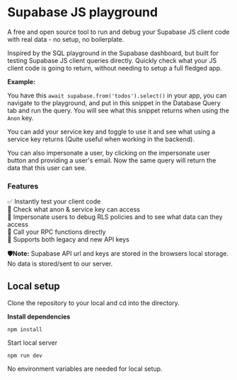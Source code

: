# Supabase JS playground

A free and open source tool to run and debug your Supabase JS client code with real data - no setup, no boilerplate.

Inspired by the SQL playground in the Supabase dashboard, but built for testing Supabase JS client queries directly. Quickly check what your JS client code is going to return, without needing to setup a full fledged app.

**Example:**

You have this `await supabase.from('todos').select()` in your app, you can navigate to the playground, and put in this snippet in the Database Query tab and run the query. You will see what this snippet returns when using the `Anon` key. 

You can add your service key and toggle to use it and see what using a service key returns (Quite useful when working in the backend). 

You can also impersonate a user, by clicking on the impersonate user button and providing a user's email. Now the same query will return the data that this user can see.

### Features

✅ Instantly test your client code <br/>
🔐 Check what anon & service key can access <br/>
👤 Impersonate users to debug RLS policies and to see what data can they access <br/>
🧠 Call your RPC functions directly <br/>
🔑 Supports both legacy and new API keys <br/>

**🛡️Note:** Supabase API url and keys are stored in the browsers local storage. No data is stored/sent to our server.

## Local setup

Clone the repository to your local and cd into the directory.

**Install dependencies**

`npm install`

Start local server

`npm run dev`

No environment variables are needed for local setup.
